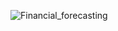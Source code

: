 ![Financial_forecasting](https://github.com/user-attachments/assets/b7d625ea-a004-448f-9d5c-d0a7483b6fac)
